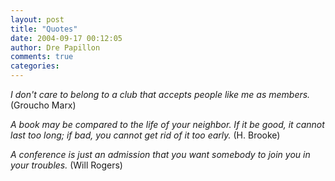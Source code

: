 ```yaml
---
layout: post
title: "Quotes"
date: 2004-09-17 00:12:05
author: Dre Papillon
comments: true
categories: 
---
```



*I don't care to belong to a club that accepts people like me as members.*  (Groucho Marx)

*A book may be compared to the life of your neighbor. If it be good, it cannot last too long; if bad, you cannot get rid of it too early.*  (H. Brooke)

*A conference is just an admission that you want somebody to join you in your troubles.*  (Will Rogers)